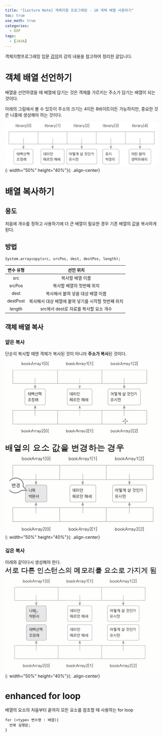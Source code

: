 ```yaml
---
title: "[Lecture Note] 객체지향 프로그래밍 - 10 객체 배열 사용하기"
toc: true
use_math: true
categories:
  - OOP
tags:
  - [JAVA]
---
```


객체지향프로그래밍 입문 [강의](https://www.inflearn.com/course/%EC%9E%90%EB%B0%94-%ED%94%84%EB%A1%9C%EA%B7%B8%EB%9E%98%EB%B0%8D-%EC%9E%85%EB%AC%B8/dashboard)의 강의 내용을 참고하여 정리한 글입니다.

# 객체 배열 선언하기

배열을 선언하였을 때 배열에 담기는 것은 객체를 가르키는 주소가 담기는 배열이 되는 것이다.<br>

아래의 그림에서 볼 수 있듯이 주소의 크기는 4이든 8바이트이든 가능하지만, 중요한 것은 나중에 생성해야 하는 것이다.

![제목](/assets/images/oop/객체배열1.png){: width="50%" height="40%"}{: .align-center}

# 배열 복사하기

## 용도

처음에 개수를 정하고 사용하기에 더 큰 배열이 필요한 경우 기존 배열의 값을 복사하게 된다.

## 방법
```
System.arraycopy(src, srcPos, dest, destPos, length);
```

|변수 유형|선언 위치|
|:---:|:---:|
|src|복사할 배열 이름|
|srcPos|복사할 배열의 첫번째 위치|
|dest|복사해서 붙여 넣을 대상 배열 이름|
|destPost|복사해서 대상 배열에 붙여 넣기를 시작할 첫번째 위치|
|length|src에서 dest로 자료를 복사할 요소 개수|

## 객체 배열 복사

### 얕은 복사
단순히 복사할 때엔 객체가 복사된 것이 아니라 **주소가 복사**된 것이다.

![제목](/assets/images/oop/객체배열2.png){: width="50%" height="40%"}{: .align-center}

### 깊은 복사
아래와 같이다시 생성해야 한다.
![제목](/assets/images/oop/객체배열3.png){: width="50%" height="40%"}{: .align-center}

# enhanced for loop

배열의 요소의 처음부터 끝까지 모든 요소를 참조할 때 사용하는 for loop

```
for (<type> 변수명 : 배열){
  반복 실행문;
}
```
